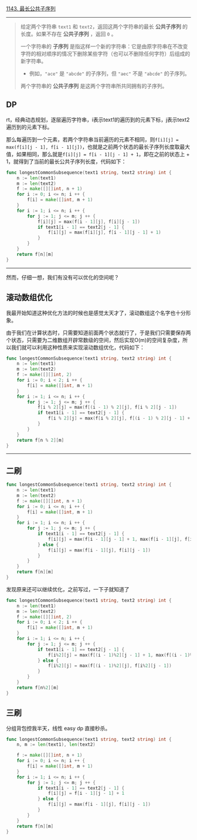 [1143. 最长公共子序列](https://leetcode.cn/problems/longest-common-subsequence/)

---

>给定两个字符串 `text1` 和 `text2`，返回这两个字符串的最长 **公共子序列** 的长度。如果不存在 **公共子序列** ，返回 `0` 。
>
>一个字符串的 **子序列** 是指这样一个新的字符串：它是由原字符串在不改变字符的相对顺序的情况下删除某些字符（也可以不删除任何字符）后组成的新字符串。
>
>- 例如，`"ace"` 是 `"abcde"` 的子序列，但 `"aec"` 不是 `"abcde"` 的子序列。
>
>两个字符串的 **公共子序列** 是这两个字符串所共同拥有的子序列。

## DP

rt，经典动态规划，逐层遍历字符串，i表示text1的遍历到的元素下标，j表示text2遍历到的元素下标。

那么每遍历到一个元素，若两个字符串当前遍历的元素不相同，则`f[i][j] = max(f[i][j - 1], f[i - 1][j])`，也就是之前两个状态的最长子序列长度取最大值，如果相同，那么就是`f[i][j] = f[i - 1][j - 1] + 1`，即在之前的状态上 + 1，就得到了当前的最长公共子序列长度，代码如下：

```go
func longestCommonSubsequence(text1 string, text2 string) int {
    n := len(text1)
    m := len(text2)
    f := make([][]int, n + 1)
    for i := 0; i <= n; i ++ {
        f[i] = make([]int, m + 1)
    }
    for i := 1; i <= n; i ++ {
        for j := 1; j <= m; j ++ {
            f[i][j] = max(f[i - 1][j], f[i][j - 1])
            if text1[i - 1] == text2[j - 1] {
                f[i][j] = max(f[i][j], f[i - 1][j - 1] + 1)
            }
        }
    }
    return f[n][m]
}
```

---

然而，仔细一想，我们有没有可以优化的空间呢？

## 滚动数组优化

我最开始知道这种优化方法的时候也是感觉太天才了，滚动数组这个名字也十分形象。

由于我们在计算状态时，只需要知道前面两个状态就行了，于是我们只需要保存两个状态，只需要为二维数组开辟常数级的空间，然后实现O(m)的空间复杂度，所以我们就可以利用这种性质来实现滚动数组优化，代码如下：

```go
func longestCommonSubsequence(text1 string, text2 string) int {
    n := len(text1)
    m := len(text2)
    f := make([][]int, 2)
    for i := 0; i < 2; i ++ {
        f[i] = make([]int, m + 1)
    }
    for i := 1; i <= n; i ++ {
        for j := 1; j <= m; j ++ {
            f[i % 2][j] = max(f[(i - 1) % 2][j], f[i % 2][j - 1])
            if text1[i - 1] == text2[j - 1] {
                f[i % 2][j] = max(f[i % 2][j], f[(i - 1) % 2][j - 1] + 1)
            }
        }
    }
    return f[n % 2][m]
}
```

----

## 二刷

```go
func longestCommonSubsequence(text1 string, text2 string) int {
    n := len(text1)
    m := len(text2)
    f := make([][]int, n + 1)
    for i := 0; i <= n; i ++ {
        f[i] = make([]int, m + 1)
    }
    for i := 1; i <= n; i ++ {
        for j := 1; j <= m; j ++ {
            if text1[i - 1] == text2[j - 1] {
                f[i][j] = max(f[i - 1][j - 1] + 1, max(f[i - 1][j], f[i][j - 1]))
            } else {
                f[i][j] = max(f[i - 1][j], f[i][j - 1])
            }
        }
    }
    return f[n][m]
}
```

发现原来还可以继续优化，之前写过，一下子就知道了

```go
func longestCommonSubsequence(text1 string, text2 string) int {
    n := len(text1)
    m := len(text2)
    f := make([][]int, 2)
    for i := 0; i < 2; i ++ {
        f[i] = make([]int, m + 1)
    }
    for i := 1; i <= n; i ++ {
        for j := 1; j <= m; j ++ {
            if text1[i - 1] == text2[j - 1] {
                f[i%2][j] = max(f[(i - 1)%2][j - 1] + 1, max(f[(i - 1)%2][j], f[i%2][j - 1]))
            } else {
                f[i%2][j] = max(f[(i - 1)%2][j], f[i%2][j - 1])
            }
        }
    }
    return f[n%2][m]
}
```

## 三刷

分组背包控我半天，线性 easy dp 直接秒杀。

```go
func longestCommonSubsequence(text1 string, text2 string) int {
    n, m := len(text1), len(text2)

    f := make([][]int, n + 1)
    for i := 0; i <= n; i ++ {
        f[i] = make([]int, m + 1)
    }
    for i := 1; i <= n; i ++ {
        for j := 1; j <= m; j ++ {
            if text1[i - 1] == text2[j - 1] {
                f[i][j] = f[i - 1][j - 1] + 1
            } else {
                f[i][j] = max(f[i - 1][j], f[i][j - 1])
            }
        }
    }
    return f[n][m]
}
```

